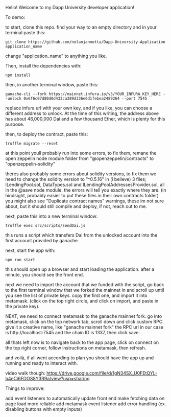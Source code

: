 Hello! Welcome to my Dapp University developer application!


To demo:

to start, clone this repo. find your way to an empty directory and in your terminal paste this:

 `git clone https://github.com/nolanjannotta/Dapp-University-Application application_name`
 
 change "application_name" to anything you like.
 
 
 Then, install the dependencies with:
 
 `npm install`
 
 then, in another terminal window, paste this:
 
 `ganache-cli --fork https://mainnet.infura.io/v3/YOUR_INFURA_KEY_HERE --unlock 0x6f6c07d80d0d433ca389d336e6d1febea2489264 --port 7545`
 
replace infura url with your own key, and if you like, you can choose a different address to unlock. At the time of this writing, the address above has about 46,000,000 Dai and a few thousand Ether, which is plenty for this purpose. 


then, to deploy the contract, paste this:

`truffle migrate --reset`

at this point youll probably run into some errors, to fix them, remane the open zeppelin node module folder from "@openzeppelin/contracts" to "openzeppelin-solidity"

theres also probably some errors about solidity versions, to fix them we need to change the solidity version to "^0.5.16" in (i believe) 3 files; ILendingPool.sol, DataTypes.sol and ILendingPoolAddressesProvider.sol, all in the @aave node module. the errors will tell you exactly where they are. (in hindsight, probably easier to put these files in their own contracts folder) you might also see "Duplicate contract names" warnings, these im not sure about, but it should still compile and deploy, if not, reach out to me.

next, paste this into a new terminal window: 

`truffle exec src/scripts/sendDai.js`

this runs a script which transfers Dai from the unlocked account into the first account provided by ganache.

next, start the app with:

`npm run start`

this should open up a browser and start loading the application. 
after a minute, you should see the front end.



next we need to import the account that we funded with the script, go back to the first terminal window that we forked the mainnet in and scroll up until you see the list of private keys. copy the first one, and import it into metamask. (click on the top right circle, and click on import, and paste in the private key).

NEXT, we need to connect metamask to the ganache mainnet fork. go into metamask, click on the top network tab, scroll down and click custom RPC. 
give it a creative name, like "ganache mainnet fork" the RPC url in our case is http://localhost:7545 and the chain ID is 1337, then click save.

all thats left now is to navigate back to the app page, click on connect on the top right corner, follow instructions on metamask, then refresh.

and voilà, if all went according to plan you should have the app up and running and ready to interact with.

video walk though: https://drive.google.com/file/d/1gN34SX_U0FEtQYL-b4eCi6FDOS8Y3R9a/view?usp=sharing







Things to improve:

add event listeners to automatically update front end
make fetching data on page load more reliable 
add metamask event listener
add error handling (ex. disabling buttons with empty inputs)

